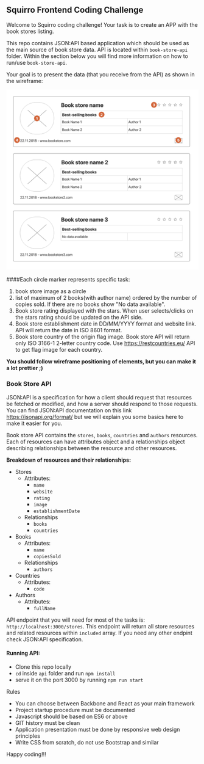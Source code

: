 ## Squirro Frontend Coding Challenge

Welcome to Squirro coding challenge! Your task is to create an APP with the book stores listing. 

This repo contains JSON:API based application which should be used as the main source of book store data. API is located within `book-store-api` folder. Within the section below you will find more information on how to run/use `book-store-api`.

Your goal is to present the data (that you receive from the API) as shown in the wireframe:

![Screenshot](wireframe.png)



####Each circle marker represents specific task:
1. book store image as a circle
2. list of maximum of 2 books(with author name) ordered by the number of copies sold. If there are no books show "No data available".
3. Book store rating displayed with the stars. When user selects/clicks on the stars rating should be updated on the API side.
4. Book store establishment date in DD/MM/YYYY format and website link. API will return the date in ISO 8601 format.
5. Book store country of the origin flag image. Book store API will return only ISO 3166-1 2-letter country code. Use https://restcountries.eu/ API to get flag image for each country. 

**You should follow wireframe positioning of elements, but you can make it a lot prettier ;)**

### Book Store API

JSON:API is a specification for how a client should request that resources be fetched or modified, and how a server should respond to those requests.
You can find JSON:API documentation on this link https://jsonapi.org/format/ but we will explain you some basics here to make it easier for you. 

Book store API contains the `stores`, `books`, `countries` and `authors` resources. Each of resources can have attributes object and a relationships object describing relationships between the resource and other resources.

**Breakdown of resources and their relationships:** 

- Stores
    - Attributes:
        - `name`
        - `website`
        - `rating`
        - `image`
        - `establishmentDate`
    - Relationships
        - `books`
        - `countries`
- Books
    - Attributes:
        - `name`
        - `copiesSold`
    - Relationships
        - `authors`
- Countries
    - Attributes:
        - `code`
- Authors
    - Attributes:
        - `fullName`
        
API endpoint that you will need for most of the tasks is: `http://localhost:3000/stores`. This endpoint will return all store resources and related resources within `included` array.
If you need any other endpint check JSON:API specification. 

#### Running API:
- Clone this repo locally
- `cd` inside `api` folder and run `npm install`
- serve it on the port 3000 by running `npm run start`


Rules
- You can choose between Backbone and React as your main framework
- Project startup procedure must be documented
- Javascript should be based on ES6 or above
- GIT history must be clean
- Application presentation must be done by responsive web design principles
- Write CSS from scratch, do not use Bootstrap and similar

Happy coding!!!

                





